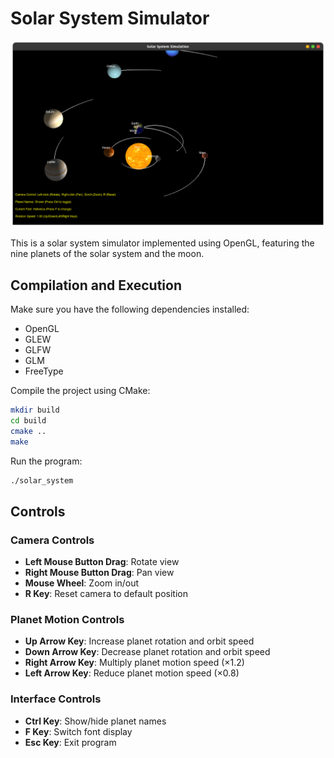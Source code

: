 
# Solar System Simulator

![solorsys](assets/scene.png)

This is a solar system simulator implemented using OpenGL, featuring the nine planets of the solar system and the moon.

## Compilation and Execution

Make sure you have the following dependencies installed:
- OpenGL
- GLEW
- GLFW
- GLM
- FreeType

Compile the project using CMake:

```bash
mkdir build
cd build
cmake ..
make
```

Run the program:

```bash
./solar_system
```


## Controls

### Camera Controls
- **Left Mouse Button Drag**: Rotate view
- **Right Mouse Button Drag**: Pan view
- **Mouse Wheel**: Zoom in/out
- **R Key**: Reset camera to default position

### Planet Motion Controls
- **Up Arrow Key**: Increase planet rotation and orbit speed
- **Down Arrow Key**: Decrease planet rotation and orbit speed
- **Right Arrow Key**: Multiply planet motion speed (×1.2)
- **Left Arrow Key**: Reduce planet motion speed (×0.8)

### Interface Controls
- **Ctrl Key**: Show/hide planet names
- **F Key**: Switch font display
- **Esc Key**: Exit program
